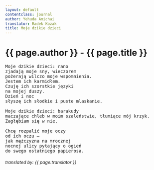 ```yaml
---
layout: default
contentclass: journal
author: Yehuda Amichai
translator: Radek Kozak
title: Moje dzikie dzieci
---
```


<h1 class="poem-title">{{ page.author }} - {{ page.title }}</h1>

<pre class="poem">
Moje dzikie dzieci: rano
zjadają moje sny, wieczorem
pożerają wilczo moje wspomnienia.
Jestem ich karmidłem.
Czuję ich szorstkie języki
na mojej duszy.
Dzień i noc
słyszę ich słodkie i puste mlaskanie.

Moje dzikie dzieci: barakudy
maczające chleb w moim szaleństwie, tłumiące mój krzyk.
Zagłębiam się w nie.

Chcę rozpalić moje oczy
od ich oczu —
jak mężczyzna na mrocznej
nocnej ulicy pytający o ogień
do swego ostatniego papierosa.
</pre>
<h6 class="poem">translated by: {{ page.translator }}</h6>
